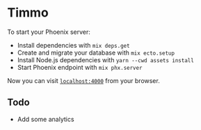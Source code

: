 # Timmo

To start your Phoenix server:

  * Install dependencies with `mix deps.get`
  * Create and migrate your database with `mix ecto.setup`
  * Install Node.js dependencies with `yarn --cwd assets install`
  * Start Phoenix endpoint with `mix phx.server`

Now you can visit [`localhost:4000`](http://localhost:4000) from your browser.

## Todo

  * Add some analytics
